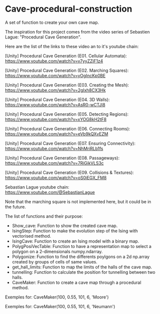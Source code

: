 # Cave-procedural-construction
A set of function to create your own cave map.


The inspiration for this project comes from the video series of Sebastien Lague: "Procedural Cave Generation".

Here are the list of the links to these video an to it's youtube chain: 

[Unity] Procedural Cave Generation (E01. Cellular Automata): https://www.youtube.com/watch?v=v7yyZZjF1z4

[Unity] Procedural Cave Generation (E02. Marching Squares): https://www.youtube.com/watch?v=yOgIncKp0BE

[Unity] Procedural Cave Generation (E03. Creating the Mesh): https://www.youtube.com/watch?v=2gIxh8CX3Hk

[Unity] Procedural Cave Generation (E04. 3D Walls): https://www.youtube.com/watch?v=AsR0-wCTJl8

[Unity] Procedural Cave Generation (E05. Detecting Regions): https://www.youtube.com/watch?v=xYOG8kH2tF8

[Unity] Procedural Cave Generation (E06. Connecting Rooms): https://www.youtube.com/watch?v=eVb9kQXvEZM

[Unity] Procedural Cave Generation (E07. Ensuring Connectivity): https://www.youtube.com/watch?v=NhMriRLb1fs

[Unity] Procedural Cave Generation (E08. Passageways): https://www.youtube.com/watch?v=7RiGikVLS3c


[Unity] Procedural Cave Generation (E09. Collisions & Textures): https://www.youtube.com/watch?v=oS0iEGX_FM8

Sebastian Lague youtube chain: https://www.youtube.com/@SebastianLague

Note that the marching square is not implemented here, but it could be in the future.

The list of functions and their purpose:
 * Show_cave: Function to show the created cave map.
 * IsingStep: Function to make the evolution step of the Ising with vectorised method.
 * IsingCave: Function to create an Ising model with a binary map.
 * PolygPosiVecTable: Function to have a representation map to select a polygon on a 2-dimensionals numpy.ndarray.
 * Polygonize: Function to find the differents poylgons on a 2d np.array created by	groups of cells of same values.
 * get_hall_limits: Function to map the limits of the halls of the cave map.
 * tunnelling: Function to calculate the position for tunnelling between two halls.
 * CaveMaker: Function to create a cave map through a procedural method.


Exemples for: CaveMaker(100, 0.55, 101, 6, 'Moore')


Exemples for: CaveMaker(100, 0.55, 101, 6, 'Neumann')

